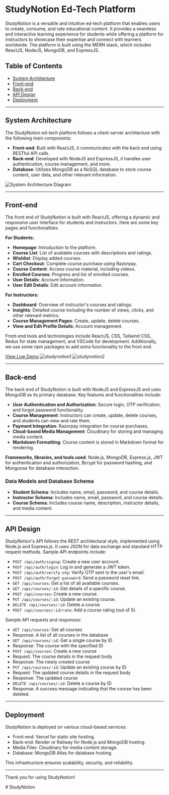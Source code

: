 # StudyNotion Ed-Tech Platform

StudyNotion is a versatile and intuitive ed-tech platform that enables users to create, consume, and rate educational content. It provides a seamless and interactive learning experience for students while offering a platform for instructors to showcase their expertise and connect with learners worldwide. The platform is built using the MERN stack, which includes ReactJS, NodeJS, MongoDB, and ExpressJS.

## Table of Contents

- [System Architecture](#system-architecture)
- [Front-end](#front-end)
- [Back-end](#back-end)
- [API Design](#api-design)
- [Deployment](#deployment)

---

## System Architecture

The StudyNotion ed-tech platform follows a client-server architecture with the following main components:

- **Front-end**: Built with ReactJS, it communicates with the back end using RESTful API calls.
- **Back-end**: Developed with NodeJS and ExpressJS, it handles user authentication, course management, and more.
- **Database**: Utilizes MongoDB as a NoSQL database to store course content, user data, and other relevant information.

![System Architecture Diagram](https://github.com/yashsarode45/StudyNotion-Mega-Project/assets/65209607/3a154827-641d-4269-b662-203afcfd7654)

---

## Front-end

The front end of StudyNotion is built with ReactJS, offering a dynamic and responsive user interface for students and instructors. Here are some key pages and functionalities:

**For Students:**

- **Homepage**: Introduction to the platform.
- **Course List**: List of available courses with descriptions and ratings.
- **Wishlist**: Display added courses.
- **Cart Checkout**: Complete course purchase using Razorpay.
- **Course Content**: Access course material, including videos.
- **Enrolled Courses**: Progress and list of enrolled courses.
- **User Details**: Account information.
- **User Edit Details**: Edit account information.

**For Instructors:**

- **Dashboard**: Overview of instructor's courses and ratings.
- **Insights**: Detailed course including the number of views, clicks, and other relevant metrics.
- **Course Management Pages**: Create, update, delete courses.
- **View and Edit Profile Details**: Account management.

Front-end tools and technologies include ReactJS, CSS, Tailwind CSS, Redux for state management, and VSCode for development.
Additionally, we use some npm packages to add extra functionality to the front end.

[View Live Demo](https://study-notion-mega-project-frontend.vercel.app/)
![studynotion1](https://github.com/yashsarode45/StudyNotion-Mega-Project/assets/65209607/ad992ea3-e257-404a-9d40-83183f7edfd3)
![studynotion2](https://github.com/yashsarode45/StudyNotion-Mega-Project/assets/65209607/87089177-e065-4b8a-8515-3af8e3aed4db)


---

## Back-end

The back end of StudyNotion is built with NodeJS and ExpressJS and uses MongoDB as its primary database. Key features and functionalities include:

- **User Authentication and Authorization**: Secure login, OTP verification, and forgot password functionality.
- **Course Management**: Instructors can create, update, delete courses, and students can view and rate them.
- **Payment Integration**: Razorpay integration for course purchases.
- **Cloud-based Media Management**: Cloudinary for storing and managing media content.
- **Markdown Formatting**: Course content is stored in Markdown format for rendering.

**Frameworks, libraries, and tools used**: Node.js, MongoDB, Express.js, JWT for authentication and authorization, Bcrypt for password hashing, and Mongoose for database interaction.

### Data Models and Database Schema

- **Student Schema**: Includes name, email, password, and course details.
- **Instructor Schema**: Includes name, email, password, and course details.
- **Course Schema**: Includes course name, description, instructor details, and media content.

---

## API Design

StudyNotion's API follows the REST architectural style, implemented using Node.js and Express.js. It uses JSON for data exchange and standard HTTP request methods. Sample API endpoints include:

- `POST /api/auth/signup`: Create a new user account.
- `POST /api/auth/login`: Log in and generate a JWT token.
- `POST /api/auth/verify-otp`: Verify OTP sent to the user's email.
- `POST /api/auth/forgot-password`: Send a password reset link.
- `GET /api/courses`: Get a list of all available courses.
- `GET /api/courses/:id`: Get details of a specific course.
- `POST /api/courses`: Create a new course.
- `PUT /api/courses/:id`: Update an existing course.
- `DELETE /api/courses/:id`: Delete a course.
- `POST /api/courses/:id/rate`: Add a course rating (out of 5).

Sample API requests and responses:
- `GET /api/courses`: Get all courses
- Response: A list of all courses in the database
- `GET /api/courses/:id`: Get a single course by ID
- Response: The course with the specified ID
- `POST /api/courses`: Create a new course
- Request: The course details in the request body
- Response: The newly created course
- `PUT /api/courses/:id`: Update an existing course by ID
- Request: The updated course details in the request body
- Response: The updated course
- `DELETE /api/courses/:id`: Delete a course by ID
- Response: A success message indicating that the course has been deleted.

---

## Deployment

StudyNotion is deployed on various cloud-based services:

- Front-end: Vercel for static site hosting.
- Back-end: Render or Railway for Node.js and MongoDB hosting.
- Media Files: Cloudinary for media content storage.
- Database: MongoDB Atlas for database hosting.

This infrastructure ensures scalability, security, and reliability.

---

Thank you for using StudyNotion!


#   S t u d y N o t i o n  
 